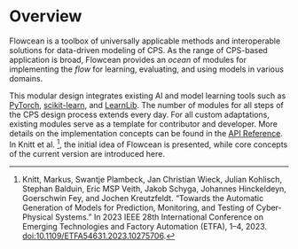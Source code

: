 # Overview

Flowcean is a toolbox of universally applicable methods and interoperable solutions for data-driven modeling of CPS.
As the range of CPS-based application is broad, Flowcean provides an _ocean_ of modules for implementing the _flow_ for learning, evaluating, and using models in various domains.

This modular design integrates existing AI and model learning tools such as [PyTorch](https://pytorch.org/), [scikit-learn](https://scikit-learn.org), and [LearnLib](https://learnlib.de/).
The number of modules for all steps of the CPS design process extends every day.
For all custom adaptations, existing modules serve as a template for contributor and developer.
More details on the implementation concepts can be found in the [API Reference](../reference/flowcean/index.md).
In Knitt et al. [^1], the initial idea of Flowcean is presented, while core concepts of the current version are introduced here.

[^1]: Knitt, Markus, Swantje Plambeck, Jan Christian Wieck, Julian Kohlisch, Stephan Balduin, Eric MSP Veith, Jakob Schyga, Johannes Hinckeldeyn, Goerschwin Fey, and Jochen Kreutzfeldt. “Towards the Automatic Generation of Models for Prediction, Monitoring, and Testing of Cyber-Physical Systems.” In 2023 IEEE 28th International Conference on Emerging Technologies and Factory Automation (ETFA), 1–4, 2023. [doi:10.1109/ETFA54631.2023.10275706](https://doi.org/10.1109/ETFA54631.2023.10275706).
